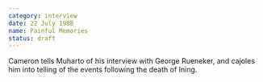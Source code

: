 ```yaml
---
category: interview
date: 22 July 1988
name: Painful Memories
status: draft
---
```

Cameron tells Muharto of his interview with George Rueneker, and cajoles him into telling of the events following the death of Ining.
